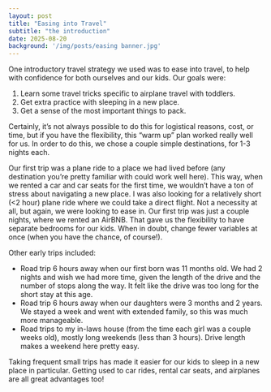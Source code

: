 ```yaml
---
layout: post
title: "Easing into Travel"
subtitle: "the introduction"
date: 2025-08-20
background: '/img/posts/easing banner.jpg'
---
```


One introductory travel strategy we used was to ease into travel, to help with confidence for both ourselves and our kids. Our goals were:

1. Learn some travel tricks specific to airplane travel with toddlers.
2. Get extra practice with sleeping in a new place.
3. Get a sense of the most important things to pack.

Certainly, it’s not always possible to do this for logistical reasons, cost, or time, but if you have the flexibility, this “warm up” plan worked really well for us. In order to do this, we chose a couple simple destinations, for 1-3 nights each. 

Our first trip was a plane ride to a place we had lived before (any destination you’re pretty familiar with could work well here). This way, when we rented a car and car seats for the first time, we wouldn’t have a ton of stress about navigating a new place. I was also looking for a relatively short (<2 hour) plane ride where we could take a direct flight. Not a necessity at all, but again, we were looking to ease in. Our first trip was just a couple nights, where we rented an AirBNB. That gave us the flexibility to have separate bedrooms for our kids. When in doubt, change fewer variables at once (when you have the chance, of course!). 

Other early trips included:

* Road trip 6 hours away when our first born was 11 months old. We had 2 nights and wish we had more time, given the length of the drive and the number of stops along the way. It felt like the drive was too long for the short stay at this age.
* Road trip 6 hours away when our daughters were 3 months and 2 years. We stayed a week and went with extended family, so this was much more manageable. 
* Road trips to my in-laws house (from the time each girl was a couple weeks old), mostly long weekends (less than 3 hours). Drive length makes a weekend here pretty easy.

Taking frequent small trips has made it easier for our kids to sleep in a new place in particular. Getting used to car rides, rental car seats, and airplanes are all great advantages too!
